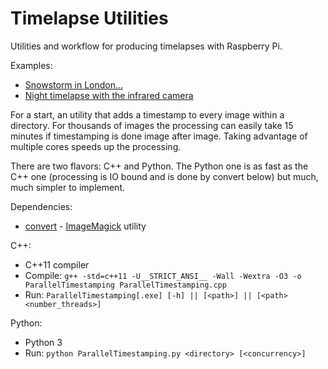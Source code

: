 # Timelapse Utilities
Utilities and workflow for producing timelapses with Raspberry Pi.

Examples:
* [Snowstorm in London...](https://www.youtube.com/watch?v=IVVAfh1jaSY)
* [Night timelapse with the infrared camera](https://www.youtube.com/watch?v=QOZFBpmTjF0)

For a start, an utility that adds a timestamp to every image within a directory. For thousands of images the processing can easily take 15 minutes if timestamping is done image after image. Taking advantage of multiple cores speeds up the processing.

There are two flavors: C++ and Python. The Python one is as fast as the C++ one (processing is IO bound and is done by convert below) but much, much simpler to implement.

Dependencies:
* [convert](http://www.imagemagick.org/script/convert.php) - [ImageMagick](http://www.imagemagick.org) utility

C++:
* C++11 compiler
* Compile: ``` g++ -std=c++11 -U__STRICT_ANSI__ -Wall -Wextra -O3 -o ParallelTimestamping ParallelTimestamping.cpp ```
* Run: ```ParallelTimestamping[.exe] [-h] || [<path>] || [<path> <number_threads>]```

Python:
* Python 3
* Run: ```python ParallelTimestamping.py <directory> [<concurrency>]```
